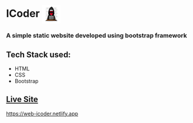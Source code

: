# ICoder       <img align="center" width="50" height="50" src="img/icon.jpg">
### A simple static website developed using bootstrap framework
## Tech Stack used: 
- HTML
- CSS
- Bootstrap


## [Live Site](https://web-icoder.netlify.app)
 https://web-icoder.netlify.app
